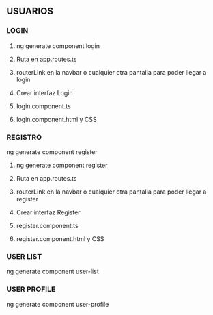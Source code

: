 
## USUARIOS

### LOGIN

1. ng generate component login

2. Ruta en app.routes.ts

3. routerLink en la navbar o cualquier otra pantalla para poder llegar a login

4. Crear interfaz Login

5. login.component.ts

6. login.component.html y CSS

### REGISTRO

ng generate component register


1. ng generate component register

2. Ruta en app.routes.ts

3. routerLink en la navbar o cualquier otra pantalla para poder llegar a register

4. Crear interfaz Register

5. register.component.ts

6. register.component.html y CSS



### USER LIST

ng generate component user-list

### USER PROFILE

ng generate component user-profile